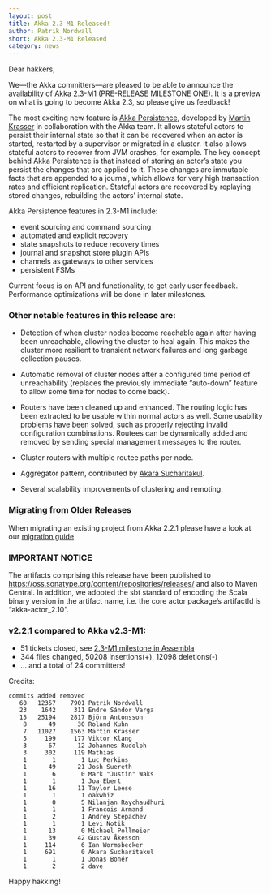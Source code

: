 ```yaml
---
layout: post
title: Akka 2.3-M1 Released!
author: Patrik Nordwall
short: Akka 2.3-M1 Released
category: news
---
```


Dear hakkers,

We—the Akka committers—are pleased to be able to announce the availability of Akka 2.3-M1 (PRE-RELEASE MILESTONE ONE). It is a preview on what is going to become Akka 2.3, so please give us feedback!

The most exciting new feature is [Akka Persistence](http://doc.akka.io/docs/akka/2.3-M1/scala/persistence.html), developed by [Martin Krasser](https://twitter.com/mrt1nz) in collaboration with the Akka team. It allows stateful actors to persist their internal state so that it can be recovered when an actor is started, restarted by a supervisor or migrated in a cluster. It also allows stateful actors to recover from JVM crashes, for example. The key concept behind Akka Persistence is that instead of storing an actor’s state you persist the changes that are applied to it. These changes are immutable facts that are appended to a journal, which allows for very high transaction rates and efficient replication. Stateful actors are recovered by replaying stored changes, rebuilding the actors’ internal state. 

Akka Persistence features in 2.3-M1 include:

 * event sourcing and command sourcing
 * automated and explicit recovery
 * state snapshots to reduce recovery times
 * journal and snapshot store plugin APIs
 * channels as gateways to other services
 * persistent FSMs

Current focus is on API and functionality, to get early user feedback. Performance optimizations will be done in later milestones.

### Other notable features in this release are:

 * Detection of when cluster nodes become reachable again after having been unreachable, allowing the cluster to heal again. This makes the cluster more resilient to transient network failures and long garbage collection pauses. 

 * Automatic removal of cluster nodes after a configured time period of unreachability (replaces the previously immediate “auto-down” feature to allow some time for nodes to come back).

 * Routers have been cleaned up and enhanced. The routing logic has been extracted to be usable within normal actors as well. Some usability problems have been solved, such as properly rejecting invalid configuration combinations. Routees can be dynamically added and removed by sending special management messages to the router.

 * Cluster routers with multiple routee paths per node.

 * Aggregator pattern, contributed by [Akara Sucharitakul](https://github.com/akara).

 * Several scalability improvements of clustering and remoting.

### Migrating from Older Releases

When migrating an existing project from Akka 2.2.1 please have a look at our [migration guide](http://doc.akka.io/docs/akka/2.3-M1/project/migration-guide-2.2.x-2.3.x.html)

### IMPORTANT NOTICE

The artifacts comprising this release have been published to https://oss.sonatype.org/content/repositories/releases/ and also to Maven Central. In addition, we adopted the sbt standard of encoding the Scala binary version in the artifact name, i.e. the core actor package’s artifactId is “akka-actor_2.10”.

### v2.2.1 compared to Akka v2.3-M1:

 * 51 tickets closed, see [2.3-M1 milestone in Assembla](https://www.assembla.com/spaces/akka/milestones/4610943-2-3-m1)
 * 344 files changed, 50208 insertions(+), 12098 deletions(-)
 * … and a total of 24 committers!

Credits:

    commits added removed
       60   12357    7901 Patrik Nordwall
       23    1642     311 Endre Sándor Varga
       15   25194    2817 Björn Antonsson
        8      49      30 Roland Kuhn
        7   11027    1563 Martin Krasser
        5     199     177 Viktor Klang
        3      67      12 Johannes Rudolph
        3     302     119 Mathias
        1       1       1 Luc Perkins
        1      49      21 Josh Suereth
        1       6       0 Mark "Justin" Waks
        1       1       1 Joa Ebert
        1      16      11 Taylor Leese
        1       1       1 oakwhiz
        1       0       5 Nilanjan Raychaudhuri
        1       1       1 Francois Armand
        1       2       1 Andrey Stepachev
        1       1       1 Levi Notik
        1      13       0 Michael Pollmeier
        1      39      42 Gustav Åkesson
        1     114       6 Ian Wormsbecker
        1     691       0 Akara Sucharitakul
        1       1       1 Jonas Bonér
        1       2       2 dave

Happy hakking!

